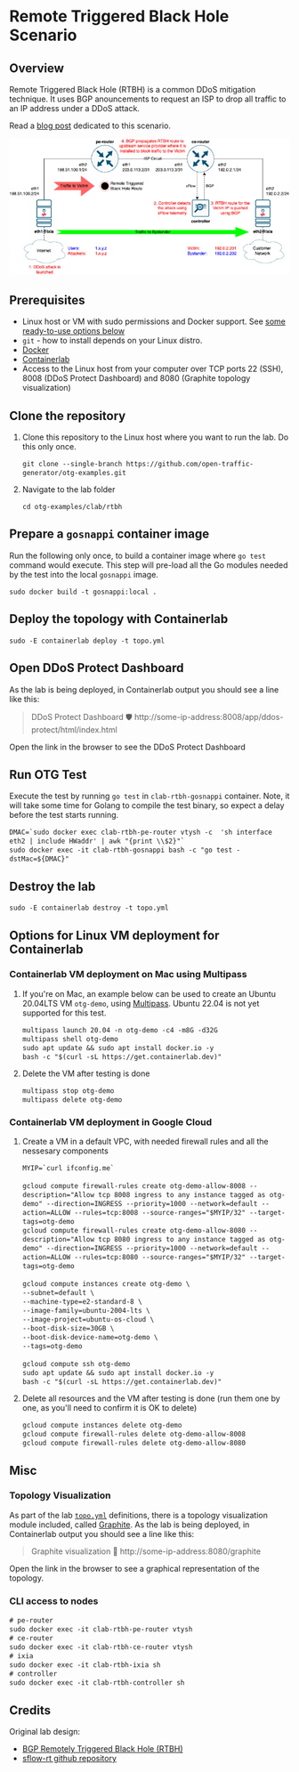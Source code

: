 # Remote Triggered Black Hole Scenario

## Overview

Remote Triggered Black Hole (RTBH) is a common DDoS mitigation technique. It uses BGP anouncements to request an ISP to drop all traffic to an IP address under a DDoS attack.

Read a [blog post](https://blogs.keysight.com/blogs/tech/traf-gen.entry.html/2022/05/27/netops_ci_validatingbgp-basedddosprotectionwi-PA43.html) dedicated to this scenario.

![Diagram](diagram.png)

## Prerequisites

* Linux host or VM with sudo permissions and Docker support. See [some ready-to-use options below](#options-for-linux-vm-deployment-for-containerlab)
* `git` - how to install depends on your Linux distro.
* [Docker](https://docs.docker.com/engine/install/)
* [Containerlab](https://containerlab.dev/install/)
* Access to the Linux host from your computer over TCP ports 22 (SSH), 8008 (DDoS Protect Dashboard) and 8080 (Graphite topology visualization)

## Clone the repository

1. Clone this repository to the Linux host where you want to run the lab. Do this only once.

    ```Shell
    git clone --single-branch https://github.com/open-traffic-generator/otg-examples.git
    ```

2. Navigate to the lab folder

    ```Shell
    cd otg-examples/clab/rtbh
    ```

## Prepare a `gosnappi` container image

Run the following only once, to build a container image where `go test` command would execute. This step will pre-load all the Go modules needed by the test into the local `gosnappi` image. 

```Shell
sudo docker build -t gosnappi:local .
```

## Deploy the topology with Containerlab

```Shell
sudo -E containerlab deploy -t topo.yml
```

## Open DDoS Protect Dashboard

As the lab is being deployed, in Containerlab output you should see a line like this:

  > DDoS Protect Dashboard 🛡️  http://some-ip-address:8008/app/ddos-protect/html/index.html

Open the link in the browser to see the DDoS Protect Dashboard

## Run OTG Test

Execute the test by running `go test` in `clab-rtbh-gosnappi` container. Note, it will take some time for Golang to compile the test binary, so expect a delay before the test starts running.

```Shell
DMAC=`sudo docker exec clab-rtbh-pe-router vtysh -c  'sh interface eth2 | include HWaddr' | awk "{print \\$2}"`
sudo docker exec -it clab-rtbh-gosnappi bash -c "go test -dstMac=${DMAC}"
```

## Destroy the lab

```Shell
sudo -E containerlab destroy -t topo.yml
```

## Options for Linux VM deployment for Containerlab

### Containerlab VM deployment on Mac using Multipass

1. If you're on Mac, an example below can be used to create an Ubuntu 20.04LTS VM `otg-demo`, using [Multipass](https://multipass.run/). Ubuntu 22.04 is not yet supported for this test.

    ```Shell
    multipass launch 20.04 -n otg-demo -c4 -m8G -d32G
    multipass shell otg-demo
    sudo apt update && sudo apt install docker.io -y
    bash -c "$(curl -sL https://get.containerlab.dev)"
    ```

2. Delete the VM after testing is done

    ```Shell
    multipass stop otg-demo
    multipass delete otg-demo
    ```

###  Containerlab VM deployment in Google Cloud

1. Create a VM in a default VPC, with needed firewall rules and all the nessesary components

    ```Shell
    MYIP=`curl ifconfig.me`

    gcloud compute firewall-rules create otg-demo-allow-8008 --description="Allow tcp 8008 ingress to any instance tagged as otg-demo" --direction=INGRESS --priority=1000 --network=default --action=ALLOW --rules=tcp:8008 --source-ranges="$MYIP/32" --target-tags=otg-demo
    gcloud compute firewall-rules create otg-demo-allow-8080 --description="Allow tcp 8080 ingress to any instance tagged as otg-demo" --direction=INGRESS --priority=1000 --network=default --action=ALLOW --rules=tcp:8080 --source-ranges="$MYIP/32" --target-tags=otg-demo

    gcloud compute instances create otg-demo \
    --subnet=default \
    --machine-type=e2-standard-8 \
    --image-family=ubuntu-2004-lts \
    --image-project=ubuntu-os-cloud \
    --boot-disk-size=30GB \
    --boot-disk-device-name=otg-demo \
    --tags=otg-demo

    gcloud compute ssh otg-demo
    sudo apt update && sudo apt install docker.io -y
    bash -c "$(curl -sL https://get.containerlab.dev)"
    ```

2. Delete all resources and the VM after testing is done (run them one by one, as you'll need to confirm it is OK to delete)

    ```Shell
    gcloud compute instances delete otg-demo
    gcloud compute firewall-rules delete otg-demo-allow-8008
    gcloud compute firewall-rules delete otg-demo-allow-8080
    ```

## Misc

### Topology Visualization

As part of the lab [`topo.yml`](topo.yml) definitions, there is a topology visualization module included, called [Graphite](https://github.com/netreplica/graphite). As the lab is being deployed, in Containerlab output you should see a line like this:

  > Graphite visualization 🎨 http://some-ip-address:8080/graphite

Open the link in the browser to see a graphical representation of the topology.

### CLI access to nodes

```Shell
# pe-router
sudo docker exec -it clab-rtbh-pe-router vtysh
# ce-router
sudo docker exec -it clab-rtbh-ce-router vtysh
# ixia
sudo docker exec -it clab-rtbh-ixia sh
# controller
sudo docker exec -it clab-rtbh-controller sh
```
  


## Credits

Original lab design: 

* [BGP Remotely Triggered Black Hole (RTBH)](https://blog.sflow.com/2022/04/bgp-remotely-triggered-blackhole-rtbh.html)
* [sflow-rt github repository](https://github.com/sflow-rt/containerlab)
